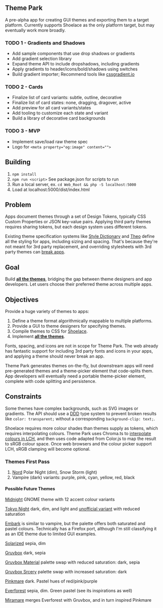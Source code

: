 ## Theme Park
A pre-alpha app for creating GUI themes and exporting them to a target platform. Currently supports Shoelace as the only platform target, but may eventually work more broadly.

### TODO 1 - Gradients and Shadows
- Add sample components that use drop shadows or gradients
- Add gradient selection library
- Expand theme API to include dropshadows, including gradients
- Apply gradients to header/icons/bold/shadows using switches
- Build gradient importer; Recommend tools like [cssgradient.io](https://cssgradient.io/)

### TODO 2 - Cards
- Finalize list of card variants: subtle, outline, decorative
- Finalize list of card states: none, dragging, dragover, active
- Add preview for all card variants/states
- Add tooling to customize each state and variant
- Build a library of decorative card backgrounds

### TODO 3 - MVP
- Implement save/load raw theme spec
- Logo for `<meta property="og:image" content="">`

## Building
1. `npm install`
2. `npm run <script>` See package.json for scripts to run
3. Run a local server, ex. `cd Web_Root && php -S localhost:5000`
4. Load at localhost:5000/dist/index.html

## Problem
Apps document themes through a set of Design Tokens, typically CSS Custom Properties or JSON key-value pairs. Applying third party themes requires sharing tokens, but each design system uses different tokens.

Existing theme specification systems like [Style Dictionary](https://amzn.github.io/style-dictionary/) and [Theo](https://github.com/salesforce-ux/theo) define all the styling for apps, including sizing and spacing. That's because they're not meant for 3rd party replacement, and overriding stylesheets with 3rd party themes can [break apps](https://stopthemingmy.app/).

## Goal
Build **[all the themes](#themes-first-pass)**, bridging the gap between theme designers and app developers. Let users choose their preferred theme across multiple apps.

## Objectives
Provide a huge variety of themes to apps:
1. Define a theme format algorithmically mappable to multiple platforms.
2. Provide a GUI to theme designers for specifying themes.
3. Compile themes to CSS for [Shoelace](https://github.com/shoelace-style/shoelace).
4. Implement **[all the themes](#themes-first-pass)**.

Fonts, spacing, and icons are not in scope for Theme Park. The web already has fantastic support for including 3rd party fonts and icons in your apps, and applying a theme should never break an app.

Theme Park generates themes on-the-fly, but downstream apps will need pre-generated themes and a theme-picker element that code-splits them. App developers will eventually need a portable theme-picker element, complete with code splitting and persistence.

## Constraints
Some themes have complex backgrounds, such as SVG images or gradients. The API should use a [DDD](https://fsharpforfunandprofit.com/ddd/) type system to prevent broken results like `color: transparent;` without a corresponding `background-clip: text;`.

Shoelace requires more colour shades than themes supply as tokens, which requires interpolating colours. Theme Park uses Chroma.ts to [interpolate colours in LCH](https://lea.verou.me/2020/04/lch-colors-in-css-what-why-and-how/#2-lch-and-lab-is-perceptually-uniform), and then uses code adapted from Color.js to map the result to sRGB colour space. Once web browsers and the colour picker support LCH, sRGB clamping will become optional.

### Themes First Pass
1. [Nord](https://nordtheme.com) Polar Night (dim), Snow Storm (light)
2. Vampire (dark) variants: purple, pink, cyan, yellow, red, black

#### Possible Future Themes
[Midnight](https://github.com/i-mint/midnight) GNOME theme with 12 accent colour variants

[Tokyo Night](https://github.com/enkia/tokyo-night-vscode-theme) dark, dim, and light and [unofficial variant](https://github.com/huytd/vscode-tokyo-city) with reduced saturation

[Embark](https://embark-theme.github.io) is similar to vampire, but the palette offers both saturated and pastel colours. Technically has a Firefox port, although I'm still classifying it as an IDE theme due to limited GUI examples.

[Solarized](https://ethanschoonover.com/solarized/#usage-development) sepia, dim

[Gruvbox](https://github.com/morhetz/gruvbox) dark, sepia

[Gruvbox Material](https://github.com/sainnhe/gruvbox-material) palette swap with reduced saturation: dark, sepia

[Gruvbox Srcery](https://srcery-colors.github.io/) palette swap with increased saturation: dark

[Pinkmare](https://github.com/Matsuuu/pinkmare) dark. Pastel hues of red/pink/purple

[Everforest](https://github.com/sainnhe/everforest) sepia, dim. Green pastel (see its inspirations as well)

[Miramare](https://github.com/franbach/miramare) merges Everforest with Gruvbox, and in turn inspired Pinkmare
